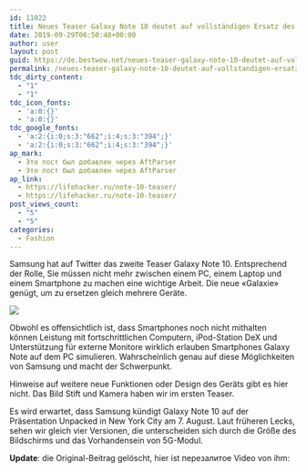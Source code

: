 ```yaml
---
id: 11022
title: Neues Teaser Galaxy Note 10 deutet auf vollständigen Ersatz des Computers
date: 2019-09-29T06:50:48+00:00
author: user
layout: post
guid: https://de.bestwow.net/neues-teaser-galaxy-note-10-deutet-auf-vollstandigen-ersatz-des-computers/
permalink: /neues-teaser-galaxy-note-10-deutet-auf-vollstandigen-ersatz-des-computers/
tdc_dirty_content:
  - "1"
  - "1"
tdc_icon_fonts:
  - 'a:0:{}'
  - 'a:0:{}'
tdc_google_fonts:
  - 'a:2:{i:0;s:3:"662";i:4;s:3:"394";}'
  - 'a:2:{i:0;s:3:"662";i:4;s:3:"394";}'
ap_mark:
  - Это пост был добавлен через AftParser
  - Это пост был добавлен через AftParser
ap_link:
  - https://lifehacker.ru/note-10-teaser/
  - https://lifehacker.ru/note-10-teaser/
post_views_count:
  - "5"
  - "5"
categories:
  - Fashion
---
```

Samsung hat auf Twitter das zweite Teaser Galaxy Note 10. Entsprechend der Rolle, Sie müssen nicht mehr zwischen einem PC, einem Laptop und einem Smartphone zu machen eine wichtige Arbeit. Die neue «Galaxie» genügt, um zu ersetzen gleich mehrere Geräte.

![](https://de.bestwow.net/wp-content/uploads/2019/09/novyy-tizer-galaxy-note-10-namekaet-na-polnocennuyu-zamenu-komp-yutera-1.jpg) 

Obwohl es offensichtlich ist, dass Smartphones noch nicht mithalten können Leistung mit fortschrittlichen Computern, iPod-Station DeX und Unterstützung für externe Monitore wirklich erlauben Smartphones Galaxy Note auf dem PC simulieren. Wahrscheinlich genau auf diese Möglichkeiten von Samsung und macht der Schwerpunkt.

Hinweise auf weitere neue Funktionen oder Design des Geräts gibt es hier nicht. Das Bild Stift und Kamera haben wir im ersten Teaser.

Es wird erwartet, dass Samsung kündigt Galaxy Note 10 auf der Präsentation Unpacked in New York City am 7. August. Laut früheren Lecks, sehen wir gleich vier Versionen, die unterscheiden sich durch die Größe des Bildschirms und das Vorhandensein von 5G-Modul.

**Update**: die Original-Beitrag gelöscht, hier ist перезалитое Video von ihm:</p>